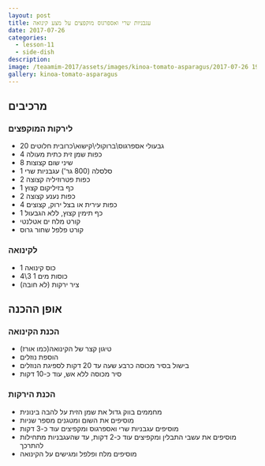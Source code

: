 ```yaml
---
layout: post
title: עגבניות שרי ואספרגוס מוקפצים על מצע קינואה
date: 2017-07-26
categories:
  - lesson-11
  - side-dish
description: 
image: /teaamim-2017/assets/images/kinoa-tomato-asparagus/2017-07-26 19.15.59.jpg
gallery: kinoa-tomato-asparagus
---
```


## מרכיבים

### לירקות המוקפצים

- 20 גבעולי אספרגוס\ברוקולי\קישוא\כרובית חלוטים
- 4 כפות שמן זית כתית מעולה
- 8 שיני שום קצוצות
- 1 סלסלה (800 גר') עגבניות שרי
- 2 כפות פטרוזיליה קצוצה
- 1 כף בזיליקום קצוץ
- 2 כפות נענע קצוצה
- 4 כפות עירית או בצל ירוק, קצוצים
- 1 כף תימין קצוץ, ללא הגבעול
- קורט מלח ים אטלנטי
- קורט פלפל שחור גרוס

###  לקינואה
- 1 כוס קינואה
- 4\3 1 כוסות מים
- ציר ירקות (לא חובה)

## אופן ההכנה

### הכנת הקינואה

- טיגון קצר של הקינואה(כמו אורז)
- הוספת נוזלים
- בישול בסיר מכוסה כרבע שעה עד 20 דקות לספיגת הנוזלים
- סיר מכוסה ללא אש, עוד כ-10 דקות

### הכנת הירקות

- מחממים בווק גדול את שמן הזית על להבה בינונית
- מוסיפים את השום ומטגנים מספר שניות
- מוסיפים עגבניות שרי ואספרגוס ומקפיצים עוד כ-3 דקות
- מוסיפים את עשבי התבלין ומקפיצים עוד כ-2 דקות, עד שהעגבניות מתחילות להתרכך
- מוסיפים מלח ופלפל ומגישים על הקינואה
 
